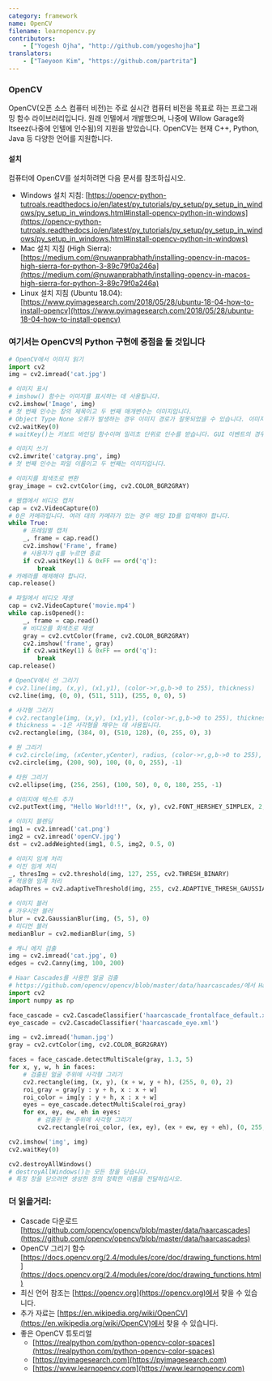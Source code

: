```yaml
---
category: framework
name: OpenCV
filename: learnopencv.py
contributors:
    - ["Yogesh Ojha", "http://github.com/yogeshojha"]
translators:
    - ["Taeyoon Kim", "https://github.com/partrita"]
---
```


### OpenCV

OpenCV(오픈 소스 컴퓨터 비전)는 주로 실시간 컴퓨터 비전을 목표로 하는 프로그래밍 함수 라이브러리입니다.
원래 인텔에서 개발했으며, 나중에 Willow Garage와 Itseez(나중에 인텔에 인수됨)의 지원을 받았습니다.
OpenCV는 현재 C++, Python, Java 등 다양한 언어를 지원합니다.

#### 설치
컴퓨터에 OpenCV를 설치하려면 다음 문서를 참조하십시오.

* Windows 설치 지침: [https://opencv-python-tutroals.readthedocs.io/en/latest/py_tutorials/py_setup/py_setup_in_windows/py_setup_in_windows.html#install-opencv-python-in-windows](https://opencv-python-tutroals.readthedocs.io/en/latest/py_tutorials/py_setup/py_setup_in_windows/py_setup_in_windows.html#install-opencv-python-in-windows)
* Mac 설치 지침 (High Sierra): [https://medium.com/@nuwanprabhath/installing-opencv-in-macos-high-sierra-for-python-3-89c79f0a246a](https://medium.com/@nuwanprabhath/installing-opencv-in-macos-high-sierra-for-python-3-89c79f0a246a)
* Linux 설치 지침 (Ubuntu 18.04): [https://www.pyimagesearch.com/2018/05/28/ubuntu-18-04-how-to-install-opencv](https://www.pyimagesearch.com/2018/05/28/ubuntu-18-04-how-to-install-opencv)

### 여기서는 OpenCV의 Python 구현에 중점을 둘 것입니다

```python
# OpenCV에서 이미지 읽기
import cv2
img = cv2.imread('cat.jpg')

# 이미지 표시
# imshow() 함수는 이미지를 표시하는 데 사용됩니다.
cv2.imshow('Image', img)
# 첫 번째 인수는 창의 제목이고 두 번째 매개변수는 이미지입니다.
# Object Type None 오류가 발생하는 경우 이미지 경로가 잘못되었을 수 있습니다. 이미지 경로를 다시 확인하십시오.
cv2.waitKey(0)
# waitKey()는 키보드 바인딩 함수이며 밀리초 단위로 인수를 받습니다. GUI 이벤트의 경우 waitKey() 함수를 사용해야 합니다.

# 이미지 쓰기
cv2.imwrite('catgray.png', img)
# 첫 번째 인수는 파일 이름이고 두 번째는 이미지입니다.

# 이미지를 회색조로 변환
gray_image = cv2.cvtColor(img, cv2.COLOR_BGR2GRAY)

# 웹캠에서 비디오 캡처
cap = cv2.VideoCapture(0)
# 0은 카메라입니다. 여러 대의 카메라가 있는 경우 해당 ID를 입력해야 합니다.
while True:
    # 프레임별 캡처
    _, frame = cap.read()
    cv2.imshow('Frame', frame)
    # 사용자가 q를 누르면 종료
    if cv2.waitKey(1) & 0xFF == ord('q'):
        break
# 카메라를 해제해야 합니다.
cap.release()

# 파일에서 비디오 재생
cap = cv2.VideoCapture('movie.mp4')
while cap.isOpened():
    _, frame = cap.read()
    # 비디오를 회색조로 재생
    gray = cv2.cvtColor(frame, cv2.COLOR_BGR2GRAY)
    cv2.imshow('frame', gray)
    if cv2.waitKey(1) & 0xFF == ord('q'):
        break
cap.release()

# OpenCV에서 선 그리기
# cv2.line(img, (x,y), (x1,y1), (color->r,g,b->0 to 255), thickness)
cv2.line(img, (0, 0), (511, 511), (255, 0, 0), 5)

# 사각형 그리기
# cv2.rectangle(img, (x,y), (x1,y1), (color->r,g,b->0 to 255), thickness)
# thickness = -1은 사각형을 채우는 데 사용됩니다.
cv2.rectangle(img, (384, 0), (510, 128), (0, 255, 0), 3)

# 원 그리기
# cv2.circle(img, (xCenter,yCenter), radius, (color->r,g,b->0 to 255), thickness)
cv2.circle(img, (200, 90), 100, (0, 0, 255), -1)

# 타원 그리기
cv2.ellipse(img, (256, 256), (100, 50), 0, 0, 180, 255, -1)

# 이미지에 텍스트 추가
cv2.putText(img, "Hello World!!!", (x, y), cv2.FONT_HERSHEY_SIMPLEX, 2, 255)

# 이미지 블렌딩
img1 = cv2.imread('cat.png')
img2 = cv2.imread('openCV.jpg')
dst = cv2.addWeighted(img1, 0.5, img2, 0.5, 0)

# 이미지 임계 처리
# 이진 임계 처리
_, thresImg = cv2.threshold(img, 127, 255, cv2.THRESH_BINARY)
# 적응형 임계 처리
adapThres = cv2.adaptiveThreshold(img, 255, cv2.ADAPTIVE_THRESH_GAUSSIAN_C, cv2.THRESH_BINARY, 11, 2)

# 이미지 블러
# 가우시안 블러
blur = cv2.GaussianBlur(img, (5, 5), 0)
# 미디언 블러
medianBlur = cv2.medianBlur(img, 5)

# 캐니 에지 검출
img = cv2.imread('cat.jpg', 0)
edges = cv2.Canny(img, 100, 200)

# Haar Cascades를 사용한 얼굴 검출
# https://github.com/opencv/opencv/blob/master/data/haarcascades/에서 Haar Cascades 다운로드
import cv2
import numpy as np

face_cascade = cv2.CascadeClassifier('haarcascade_frontalface_default.xml')
eye_cascade = cv2.CascadeClassifier('haarcascade_eye.xml')

img = cv2.imread('human.jpg')
gray = cv2.cvtColor(img, cv2.COLOR_BGR2GRAY)

faces = face_cascade.detectMultiScale(gray, 1.3, 5)
for x, y, w, h in faces:
    # 검출된 얼굴 주위에 사각형 그리기
    cv2.rectangle(img, (x, y), (x + w, y + h), (255, 0, 0), 2)
    roi_gray = gray[y : y + h, x : x + w]
    roi_color = img[y : y + h, x : x + w]
    eyes = eye_cascade.detectMultiScale(roi_gray)
    for ex, ey, ew, eh in eyes:
        # 검출된 눈 주위에 사각형 그리기
        cv2.rectangle(roi_color, (ex, ey), (ex + ew, ey + eh), (0, 255, 0), 2)

cv2.imshow('img', img)
cv2.waitKey(0)

cv2.destroyAllWindows()
# destroyAllWindows()는 모든 창을 닫습니다.
# 특정 창을 닫으려면 생성한 창의 정확한 이름을 전달하십시오.
```

### 더 읽을거리:

* Cascade 다운로드 [https://github.com/opencv/opencv/blob/master/data/haarcascades](https://github.com/opencv/opencv/blob/master/data/haarcascades)
* OpenCV 그리기 함수 [https://docs.opencv.org/2.4/modules/core/doc/drawing_functions.html](https://docs.opencv.org/2.4/modules/core/doc/drawing_functions.html)
* 최신 언어 참조는 [https://opencv.org](https://opencv.org)에서 찾을 수 있습니다.
* 추가 자료는 [https://en.wikipedia.org/wiki/OpenCV](https://en.wikipedia.org/wiki/OpenCV)에서 찾을 수 있습니다.
* 좋은 OpenCV 튜토리얼
    * [https://realpython.com/python-opencv-color-spaces](https://realpython.com/python-opencv-color-spaces)
    * [https://pyimagesearch.com](https://pyimagesearch.com)
    * [https://www.learnopencv.com](https://www.learnopencv.com)
